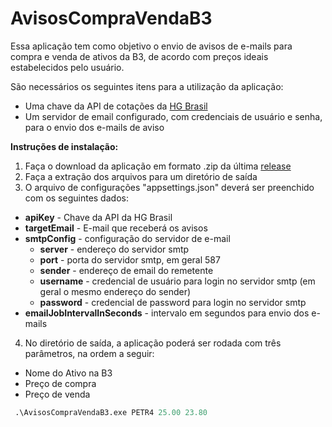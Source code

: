 # AvisosCompraVendaB3

Essa aplicação tem como objetivo o envio de avisos de e-mails para compra e venda de ativos da B3, de acordo com preços ideais estabelecidos pelo usuário.

São necessários os seguintes itens para a utilização da aplicação:
* Uma chave da API de cotações da [HG Brasil](https://hgbrasil.com/apis/cotacao-acao/b3-brasil-bolsa-balcao-b3sa3)
* Um servidor de email configurado, com credenciais de usuário e senha, para o envio dos e-mails de aviso

**Instruções de instalação:**
1. Faça o download da aplicação em formato .zip da última [release](https://github.com/leosch92/AvisosCompraVendaB3/releases)
2. Faça a extração dos arquivos para um diretório de saída
3. O arquivo de configurações "appsettings.json" deverá ser preenchido com os seguintes dados:
* **apiKey** - Chave da API da HG Brasil
* **targetEmail** - E-mail que receberá os avisos
* **smtpConfig** - configuração do servidor de e-mail
  * **server** - endereço do servidor smtp
  * **port** - porta do servidor smtp, em geral 587
  * **sender** - endereço de email do remetente
  * **username** - credencial de usuário para login no servidor smtp (em geral o mesmo endereço do sender)
  * **password** - credencial de password para login no servidor smtp
* **emailJobIntervalInSeconds** - intervalo em segundos para envio dos e-mails

4. No diretório de saída, a aplicação poderá ser rodada com três parâmetros, na ordem a seguir:
* Nome do Ativo na B3
* Preço de compra
* Preço de venda
```ps
 .\AvisosCompraVendaB3.exe PETR4 25.00 23.80
```
